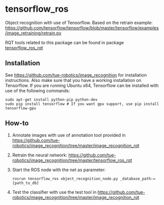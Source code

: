 # tensorflow_ros
Object recognition with use of Tensorflow. Based on the retrain example: https://github.com/tensorflow/tensorflow/blob/master/tensorflow/examples/image_retraining/retrain.py

RQT tools related to this package can be found in package [tensorflow_ros_rqt](https://github.com/tue-robotics/image_recognition/tree/master/tensorflow_ros_rqt)

## Installation

See https://github.com/tue-robotics/image_recognition for installation instructions. Also make sure that you have a working installation on Tensorflow. If you are running Ubuntu x64, Tensorflow can be installed with use of the following commands:

    sudo apt-get install python-pip python-dev
    sudo pip install tensorflow # If you want gpu support, use pip install tensorflow-gpu

## How-to

1. Annotate images with use of annotation tool provided in https://github.com/tue-robotics/image_recognition/tree/master/image_recognition_rqt
2. Retrain the neural network: https://github.com/tue-robotics/image_recognition/tree/master/tensorflow_ros_rqt
3. Start the ROS node with the net as parameter:

    ```
    rosrun tensorflow_ros object_recognition_node.py _database_path:=[path_to_db]
    ```

4. Test the classifier with use the test tool in https://github.com/tue-robotics/image_recognition/tree/master/image_recognition_rqt
